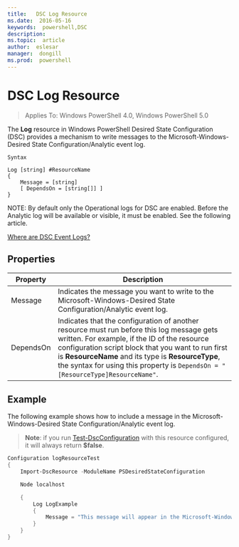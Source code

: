 ```yaml
---
title:   DSC Log Resource 
ms.date:  2016-05-16
keywords:  powershell,DSC
description:  
ms.topic:  article
author:  eslesar
manager:  dongill
ms.prod:  powershell
---
```


# DSC Log Resource 

> Applies To: Windows PowerShell 4.0, Windows PowerShell 5.0

The __Log__ resource in Windows PowerShell Desired State Configuration (DSC) provides a mechanism to write messages to the Microsoft-Windows-Desired State Configuration/Analytic event log.

```
Syntax

Log [string] #ResourceName
{
    Message = [string]
    [ DependsOn = [string[]] ]
}
```

NOTE: By default only the Operational logs for DSC are enabled.
Before the Analytic log will be available or visible, it must be enabled.
See the following article.

[Where are DSC Event Logs?](https://msdn.microsoft.com/en-us/powershell/dsc/troubleshooting#where-are-dsc-event-logs)

## Properties
|  Property  |  Description   | 
|---|---| 
| Message| Indicates the message you want to write to the Microsoft-Windows-Desired State Configuration/Analytic event log.| 
| DependsOn | Indicates that the configuration of another resource must run before this log message gets written. For example, if the ID of the resource configuration script block that you want to run first is __ResourceName__ and its type is __ResourceType__, the syntax for using this property is `DependsOn = "[ResourceType]ResourceName"`.| 

## Example

The following example shows how to include a message in the Microsoft-Windows-Desired State Configuration/Analytic event log.

> **Note**: if you run [Test-DscConfiguration](https://technet.microsoft.com/en-us/library/dn407382.aspx) with this resource configured, it will always return **$false**.

```powershell 
Configuration logResourceTest
{
    Import-DscResource -ModuleName PSDesiredStateConfiguration

    Node localhost

    {
        Log LogExample
        {
            Message = "This message will appear in the Microsoft-Windows-Desired State Configuration/Analytic event log."
        }
    }
}
```

